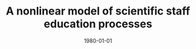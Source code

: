 ---
# Documentation: https://wowchemy.com/docs/managing-content/

title: A nonlinear model of scientific staff education processes
subtitle: ''
summary: ''
authors:
- kwasnicka
- Witold Kwaśnicki
tags: []
categories: []
date: '1980-01-01'
lastmod: 2022-10-07T04:58:40Z
featured: false
draft: false

# Featured image
# To use, add an image named `featured.jpg/png` to your page's folder.
# Focal points: Smart, Center, TopLeft, Top, TopRight, Left, Right, BottomLeft, Bottom, BottomRight.
image:
  caption: ''
  focal_point: ''
  preview_only: false

# Projects (optional).
#   Associate this post with one or more of your projects.
#   Simply enter your project's folder or file name without extension.
#   E.g. `projects = ["internal-project"]` references `content/project/deep-learning/index.md`.
#   Otherwise, set `projects = []`.
projects: []
publishDate: '2022-10-07T04:58:39.603765Z'
publication_types:
- '1'
abstract: ''
publication: '*Management of research, development and education. IV international
  conference, Wrocław, September 16-18, 1980.*'
---